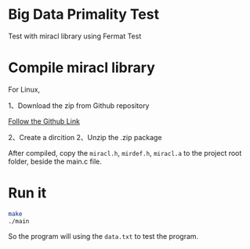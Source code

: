 # Big Data Primality Test
Test with miracl library using Fermat Test

# Compile miracl library

For Linux,

1、Download the zip from Github repository

[Follow the Github Link](https://github.com/miracl/MIRACL)

2、Create a dircition 
2、Unzip the .zip package




After compiled, copy the `miracl.h`, `mirdef.h`, `miracl.a` to the project root folder, beside the main.c file.

# Run it

```bash
make
./main
```

So the program will using the `data.txt` to test the program.


